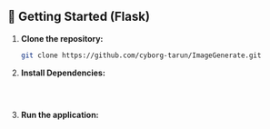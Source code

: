 
## 🚀 Getting Started (Flask)

1. **Clone the repository:**

   ```bash
   git clone https://github.com/cyborg-tarun/ImageGenerate.git
   ```

2. **Install Dependencies:**
   
   ``` bash
        
        
      ```

3. **Run the application:**
     ```bash
        
   ```





